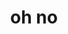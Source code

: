 ---
title: oh no
lede: "404: Page not found."
layout: error.njk
permalink: 404.html
art: header.jpg
artcredit: Joshua Harris
arturl: https://unsplash.com/photos/UUm7bh5I0QM
---
